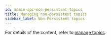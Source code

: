 ```yaml
---
id: admin-api-non-persistent-topics
title: Managing non-persistent topics
sidebar_label: Non-Persistent topics
---
```


For details of the content, refer to [manage topics](admin-api-topics.md).